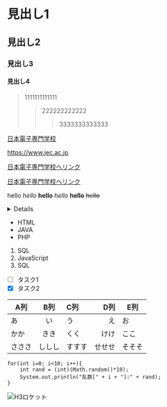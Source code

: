 # 見出し1
## 見出し2
### 見出し3
#### 見出し4

> 1111111111111<br>
>> 222222222222<br>
>>> 3333333333333<br>

<a href="https://www.jec.ac.jp">日本電子専門学校</a><br>

https://www.jec.ac.jp

[日本電子専門学校へリンク](https://www.jec.ac.jp)

[日本電子専門学校へリンク](https://www.jec.ac.jp "https://www.jec.ac.jp")

hello *hello* **hello** _hello_ __hello__ ~~hello~~

<details><sumary>要約をここに記述する</sumary>
本文をここから書く。
xxxxxxxxxxxxxxxxxxxxxxxxxxxxxxxxxxxxxxxx</details>

- HTML
- JAVA
- PHP

1. SQL
2. JavaScript
3. SQL

- [ ] タスク1
- [x] タスク2

|A列|B列|C列|D列|E列|
|-|:-:|:-|-:|-|
|あ|い|う|え|お|
|かか|きき|くく|けけ|ここ|
|さささ|ししし|すすす|せせせ|そそそ|

``` 
for(int i=0; i<10; i++){
    int rand = (int)(Math.random()*10);
    System.out.println("乱数[" + i + "]:" + rand);
}
```

![H3ロケット](https://www.jaxa/jp/projects/rockets/h3/images/h3_main_001.jpg)